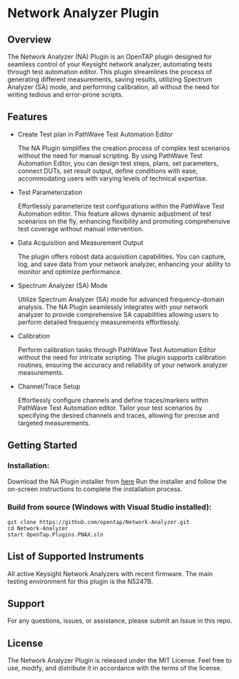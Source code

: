 # Network Analyzer Plugin

## Overview

The Network Analyzer (NA) Plugin is an OpenTAP plugin designed for seamless control of your Keysight network analyzer, automating tests through test automation editor. This plugin streamlines the process of generating different measurements, saving results, utilizing Spectrum Analyzer (SA) mode, and performing calibration, all without the need for writing tedious and error-prone scripts.

## Features
* Create Test plan in PathWave Test Automation Editor

    The NA Plugin simplifies the creation process of complex test scenarios without the need for manual scripting. By using PathWave Test Automation Editor, you can design test steps, plans, set parameters, connect DUTs, set result output, define conditions with ease, accommodating users with varying levels of technical expertise.

* Test Parameterization

    Effortlessly parameterize test configurations within the PathWave Test Automation editor. This feature allows dynamic adjustment of test scenarios on the fly, enhancing flexibility and promoting comprehensive test coverage without manual intervention.

* Data Acquisition and Measurement Output

    The plugin offers robost data acquisition capabilities. You can capture, log, and save data from your network analyzer, enhancing your ability to monitor and optimize performance.

* Spectrum Analyzer (SA) Mode
  
    Utilize Spectrum Analyzer (SA) mode for advanced frequency-domain analysis. The NA Plugin seamlessly integrates with your network analyzer to provide comprehensive SA capabilities allowing users to perform detailed frequency measurements effortlessly.

* Calibration

    Perform calibration tasks through PathWave Test Automation Editor without the need for intricate scripting. The plugin supports calibration routines, ensuring the accuracy and reliability of your network analyzer measurements.

* Channel/Trace Setup

    Effortlessly configure channels and define traces/markers within PathWave Test Automation editor. Tailor your test scenarios by specifying the desired channels and traces, allowing for precise and targeted measurements.

## Getting Started

### Installation:

Download the NA Plugin installer from [here](https://packages.opentap.io/)
Run the installer and follow the on-screen instructions to complete the installation process.

### Build from source (Windows with Visual Studio installed):
```
git clone https://github.com/opentap/Network-Analyzer.git
cd Network-Analyzer
start OpenTap.Plugins.PNAX.sln
```

## List of Supported Instruments
All active Keysight Network Analyzers with recent firmware. The main testing environment for this plugin is the N5247B.

## Support
For any questions, issues, or assistance, please submit an Issue in this repo.

## License
The Network Analyzer Plugin is released under the MIT License. Feel free to use, modify, and distribute it in accordance with the terms of the license.
